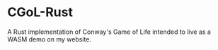 # CGoL-Rust
A Rust implementation of Conway's Game of Life intended to live as a WASM demo on my website.
